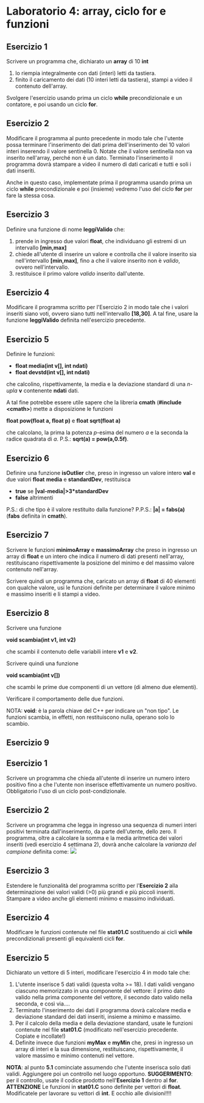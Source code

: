 # Laboratorio 4:  array, ciclo for e funzioni


## Esercizio 1

Scrivere un programma che, dichiarato un __array__ di 10 __int__

1. lo riempia integralmente con dati (interi) letti da tastiera.
2. finito il caricamento dei dati (10 interi letti da tastiera), stampi a video il contenuto dell'array.

Svolgere l'esercizio usando prima un ciclo __while__ precondizionale e un contatore, e poi usando un ciclo __for__.

## Esercizio 2

Modificare il programma al punto precedente in modo tale che l'utente possa terminare l'inserimento dei dati prima dell'inserimento dei 10 valori interi inserendo il valore sentinella 0. Notate che il valore sentinella non va inserito nell'array, perché non è un dato. Terminato l'inserimento il programma dovrà stampare a video il numero di dati caricati e tutti e soli i dati inseriti.

Anche in questo caso, implementate prima il programma usando prima un ciclo __while__ precondizionale e poi (insieme) vedremo l'uso del ciclo __for__ per fare la stessa cosa.

## Esercizio 3

Definire una funzione di nome __leggiValido__ che:

1. prende in ingresso due valori __float__, che individuano gli estremi di un intervallo __[min,max]__
2. chiede all'utente di inserire un valore e controlla che il valore inserito sia nell'intervallo __[min,max]__, fino a che il valore inserito non è _valido_, ovvero nell'intervallo.
3. restituisce il primo valore _valido_ inserito dall'utente.


## Esercizio 4

Modificare il programma scritto per l'Esercizio 2 in modo tale che i valori inseriti siano voti, ovvero siano tutti nell'intervallo __[18,30]__. A tal fine, usare la funzione __leggiValido__ definita nell'esercizio precedente.

## Esercizio 5

Definire le funzioni:

- __float media(int v[], int ndati)__
- __float devstd(int v[], int ndati)__

che calcolino, rispettivamente, la media e la deviazione standard di una _n-upla_ __v__ contenente __ndati__ dati.

A tal fine potrebbe essere utile sapere che la libreria __cmath__ 
(__#include \<cmath\>__)
mette a disposizione le funzioni

__float pow(float a, float p)__
e
__float sqrt(float a)__

che calcolano, la prima la potenza _p_-esima del numero _a_ e la seconda la radice quadrata di _a_.
P.S.: __sqrt(a) = pow(a,0.5f)__.

## Esercizio 6

Definire una funzione __isOutlier__ che, preso in ingresso un valore intero __val__ e due valori __float__ __media__ e __standardDev__, restituisca

- __true__ se __|val-media|>3*standardDev__
-  __false__ altrimenti

P.S.: di che tipo è il valore restituito dalla funzione?
P.P.S.: __|a| = fabs(a)__ (__fabs__ definita in __cmath__).

## Esercizio 7

Scrivere le funzioni __minimoArray__ e __massimoArray__ che preso in ingresso un array di __float__ e un intero che indica il numero di dati presenti nell'array, restituiscano rispettivamente la posizione del minimo e del massimo valore contenuto nell'array.

Scrivere quindi un programma che, caricato un array di __float__ di 40 elementi con qualche valore, usi le funzioni definite per determinare il valore minimo e massimo inseriti e  li stampi a video.

## Esercizio 8

Scrivere una funzione

__void scambia(int v1, int v2)__

che scambi il contenuto delle variabili intere __v1__ e __v2__.

Scrivere quindi una funzione 

__void scambia(int v[])__

che scambi le prime due componenti di un vettore (di almeno due elementi).

Verificare il comportamento delle due funzioni.

NOTA: __void__: è la parola chiave del C++ per indicare un "non tipo". Le funzioni scambia, in effetti, non restituiscono nulla, operano solo lo scambio.

## Esercizio 9

## Esercizio 1
Scrivere un programma che chieda all'utente di inserire un numero intero positivo fino a che l'utente non inserisce effettivamente un numero positivo. Obbligatorio l'uso di un ciclo post-condizionale.

## Esercizio 2
Scrivere un programma che legga in ingresso una sequenza di numeri interi positivi terminata dall'inserimento, da parte dell'utente, dello zero. Il programma, oltre a calcolare la somma e la media aritmetica dei valori inseriti (vedi esercizio 4 settimana 2), dovrà anche calcolare la _varianza del campione_ definita come:
![](varcamp.jpeg) 

## Esercizio 3
Estendere le funzionalità del programma scritto per l'__Esercizio 2__ alla determinazione dei valori validi (>0) più grandi e più piccoli inseriti. Stampare a video anche gli elementi minimo e massimo individuati.

## Esercizio 4
Modificare le funzioni contenute nel file __stat01.C__ sostituendo ai cicli __while__ precondizionali presenti gli equivalenti cicli __for__.

## Esercizio 5
Dichiarato un vettore di 5 interi, modificare l'esercizio 4 in modo tale che:

1. L'utente inserisce 5 dati validi (questa volta >= 18). I dati validi vengano ciascuno memorizzato in una componente del vettore: il primo dato valido nella prima componente del vettore, il secondo dato valido nella seconda, e così via....
2.  Terminato l'inserimento dei dati il programma dovrà calcolare media e deviazione standard dei dati inseriti, insieme a minimo e massimo.
3. Per il calcolo della media e della deviazione standard, usate le funzioni contenute nel file __stat01.C__ (modificato nell'esercizio precedente. Copiate e incollate!)
4. Definite invece due funzioni __myMax__ e __myMin__ che, presi in ingresso un array di interi e la sua dimensione, restituiscano, rispettivamente, il valore massimo e minimo contenuti nel vettore.


__NOTA__: al punto __5.1__ cominciate assumendo che l'utente inserisca solo dati validi. Aggiungere poi un controllo nel luogo opportuno.
__SUGGERIMENTO__: per il controllo, usate il codice prodotto nell'__Esercizio 1__ dentro al __for__.
__ATTENZIONE__ Le funzioni in __stat01.C__ sono definite per vettori di __float__. Modificatele per lavorare su vettori di __int__. E occhio alle divisioni!!!!
